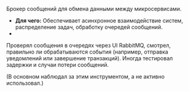 Брокер сообщений для обмена данными между микросервисами.

- **Для чего:** Обеспечивает асинхронное взаимодействие систем, распределение задач, обработку очередей сообщений.
- 
Проверял сообщения в очередях через UI RabbitMQ, смотрел, правильно ли обрабатываются события (например, отправка уведомлений или завершение транзакций). Иногда тестировал задержки и случаи потери сообщений. 

(В основном наблюдал за этим инструментом, а не активно использовал.)